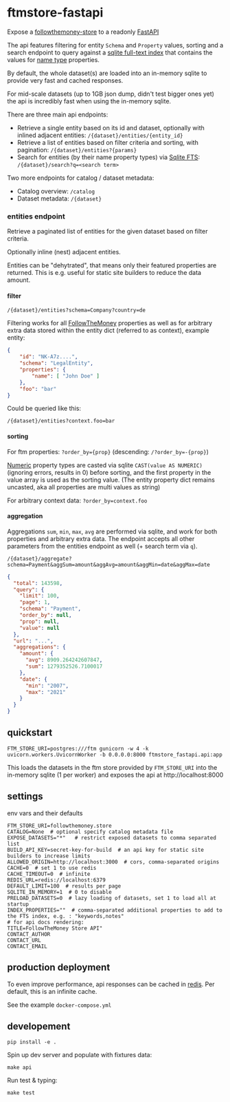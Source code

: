 # ftmstore-fastapi

Expose a [followthemoney-store](https://github.com/alephdata/followthemoney-store) to a readonly [FastAPI](https://fastapi.tiangolo.com/)

The api features filtering for entity `Schema` and `Property` values, sorting and a search endpoint to query against a [sqlite full-text index](https://www.sqlite.org/fts5.html) that contains the values for [name type](https://alephdata.github.io/followthemoney/explorer/types/name/) properties.

By default, the whole dataset(s) are loaded into an in-memory sqlite to provide very fast and cached responses.

For mid-scale datasets (up to 1GB json dump, didn't test bigger ones yet) the api is incredibly fast when using the in-memory sqlite.

There are three main api endpoints:

* Retrieve a single entity based on its id and dataset, optionally with inlined
  adjacent entities: `/{dataset}/entities/{entity_id}`
* Retrieve a list of entities based on filter criteria and sorting, with
  pagination: `/{dataset}/entities?{params}`
* Search for entities (by their name property types) via
  [Sqlite FTS](https://www.sqlite.org/fts5.html): `/{dataset}/search?q=<search term>`

Two more endpoints for catalog / dataset metadata:

* Catalog overview: `/catalog`
* Dataset metadata: `/{dataset}`

### entities endpoint

Retrieve a paginated list of entities for the given dataset based on filter
criteria.

Optionally inline (nest) adjacent entities.

Entities can be "dehytrated", that means only their featured properties are
returned. This is e.g. useful for static site builders to reduce the data
amount.

#### filter

`/{dataset}/entities?schema=Company?country=de`

Filtering works for all [FollowTheMoney](https://alephdata.github.io/followthemoney/explorer/)
properties as well as for arbitrary extra data stored within the entity
dict (referred to as context), example entity:

```json
{
    "id": "NK-A7z....",
    "schema": "LegalEntity",
    "properties": {
        "name": [ "John Doe" ]
    },
    "foo": "bar"
}
```

Could be queried like this:

`/{dataset}/entities?context.foo=bar`

#### sorting

For ftm properties:  `?order_by={prop}` (descending: `/?order_by=-{prop}`)

[Numeric](https://alephdata.github.io/followthemoney/explorer/types/number/#content)
property types are casted via sqlite `CAST(value AS NUMERIC)` (ignoring
errors, results in 0) before sorting, and the first property in the value
array is used as the sorting value. (The entity property dict remains
uncasted, aka all properties are multi values as string)

For arbitrary context data: `?order_by=context.foo`

#### aggregation

Aggregations `sum`, `min`, `max`, `avg` are performed via sqlite, and work for
both properties and arbitrary extra data. The endpoint accepts all other
parameters from the entities endpoint as well (+ search term via `q`).

`/{dataset}/aggregate?schema=Payment&aggSum=amount&aggAvg=amount&aggMin=date&aggMax=date`

```json
{
  "total": 143598,
  "query": {
    "limit": 100,
    "page": 1,
    "schema": "Payment",
    "order_by": null,
    "prop": null,
    "value": null
  },
  "url": "...",
  "aggregations": {
    "amount": {
      "avg": 8909.264242607847,
      "sum": 1279352526.7100017
    },
    "date": {
      "min": "2007",
      "max": "2021"
    }
  }
}
```


## quickstart

    FTM_STORE_URI=postgres:///ftm gunicorn -w 4 -k uvicorn.workers.UvicornWorker -b 0.0.0.0:8000 ftmstore_fastapi.api:app

This loads the datasets in the ftm store provided by `FTM_STORE_URI` into the in-memory sqlite (1 per worker) and exposes the api at http://localhost:8000

## settings

env vars and their defaults

```
FTM_STORE_URI=followthemoney.store
CATALOG=None  # optional specify catalog metadata file
EXPOSE_DATASETS="*"   # restrict exposed datasets to comma separated list
BUILD_API_KEY=secret-key-for-build  # an api key for static site builders to increase limits
ALLOWED_ORIGIN=http://localhost:3000  # cors, comma-separated origins
CACHE=0  # set 1 to use redis
CACHE_TIMEOUT=0  # infinite
REDIS_URL=redis://localhost:6379
DEFAULT_LIMIT=100  # results per page
SQLITE_IN_MEMORY=1  # 0 to disable
PRELOAD_DATASETS=0  # lazy loading of datasets, set 1 to load all at startup
INDEX_PROPERTIES=""  # comma-separated additional properties to add to the FTS index, e.g. : "keywords,notes"
# for api docs rendering:
TITLE=FollowTheMoney Store API"
CONTACT_AUTHOR
CONTACT_URL
CONTACT_EMAIL
```

## production deployment

To even improve performance, api responses can be cached in [redis](https://redis.io/). Per default, this is an infinite cache.

See the example `docker-compose.yml`

## developement

    pip install -e .

Spin up dev server and populate with fixtures data:

    make api

Run test & typing:

    make test
